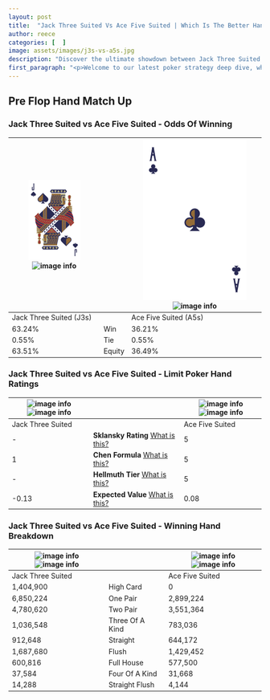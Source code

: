 ```yaml
---
layout: post
title:  "Jack Three Suited Vs Ace Five Suited | Which Is The Better Hand In Poker? A Complete Guide"
author: reece
categories: [  ]
image: assets/images/j3s-vs-a5s.jpg
description: "Discover the ultimate showdown between Jack Three Suited and Ace Five Suited in poker! Uncover the odds, strategies, and scenarios where one hand triumphs over the other. Get ready to up your poker game with this thrilling analysis."
first_paragraph: "<p>Welcome to our latest poker strategy deep dive, where we're pitting two distinct hands against each other in a high-stakes showdown: Jack Three Suited vs Ace Five Suited.</p><p>In the dynamic world of poker, every decision counts, and knowing which hand holds the upper hand is key to your success at the table.</p><p>In this article, we'll dissect these two hands, explore the scenarios where one dominates the other, and equip you with the knowledge to make strategic choices that can tip the odds in your favor.</p><p>Get ready to unravel the intriguing dynamics of these poker hands and elevate your game to new heights.</p>"
---
```




[comment]: # (sp0)

## Pre Flop Hand Match Up

<div class="table hand-ratings" markdown="1"> 



### Jack Three Suited vs Ace Five Suited - Odds Of Winning


    
| ![image info](assets/images/hand1/J.png) ![image info](assets/images/hand1/3s.png) |  | ![image info](assets/images/hand2/A.png) ![image info](assets/images/hand2/5s.png) |
| -------- | -------- | -------- |
| Jack Three Suited (J3s) |  | Ace Five Suited (A5s) |
| 63.24% | Win | 36.21% |
| 0.55% | Tie | 0.55% |
| 63.51% | Equity | 36.49% |




[comment]: # (sp1)



### Jack Three Suited vs Ace Five Suited - Limit Poker Hand Ratings


    
| ![image info](https://www.riverpairs.com/assets/images/hand1/J.png) ![image info](https://www.riverpairs.com/assets/images/hand1/3s.png) |  | ![image info](https://www.riverpairs.com/assets/images/hand2/A.png) ![image info](https://www.riverpairs.com/assets/images/hand2/5s.png) |
| -------- | -------- | -------- |
| Jack Three Suited |  | Ace Five Suited |
| - | **Sklansky Rating** [What is this?](/sklansky-rating-explained) | 5 |
| 1 | **Chen Formula** [What is this?](/chen-formula-explained) | 5 |
| - | **Hellmuth Tier** [What is this?](/Hellmuth-tier-explained) | 5 |
| -0.13 | **Expected Value** [What is this?](/expected-value-explained) | 0.08 |




[comment]: # (sp2)



### Jack Three Suited vs Ace Five Suited - Winning Hand Breakdown


    
| ![image info](https://www.riverpairs.com/assets/images/hand1/J.png) ![image info](https://www.riverpairs.com/assets/images/hand1/3s.png) |  | ![image info](https://www.riverpairs.com/assets/images/hand2/A.png) ![image info](https://www.riverpairs.com/assets/images/hand2/5s.png) |
| -------- | -------- | -------- |
| Jack Three Suited |  | Ace Five Suited |
| 1,404,900 | High Card | 0 |
| 6,850,224 | One Pair | 2,899,224 |
| 4,780,620 | Two Pair | 3,551,364 |
| 1,036,548 | Three Of A Kind | 783,036 |
| 912,648 | Straight | 644,172 |
| 1,687,680 | Flush | 1,429,452 |
| 600,816 | Full House | 577,500 |
| 37,584 | Four Of A Kind | 31,668 |
| 14,288 | Straight Flush | 4,144 |




[comment]: # (sp3)



</div>

[comment]: # (sp4)



[comment]: # (sp5)

